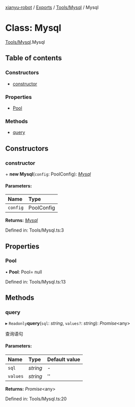 [xianyu-robot](../README.md) / [Exports](../modules.md) / [Tools/Mysql](../modules/tools_mysql.md) / Mysql

# Class: Mysql

[Tools/Mysql](../modules/tools_mysql.md).Mysql

## Table of contents

### Constructors

- [constructor](tools_mysql.mysql.md#constructor)

### Properties

- [Pool](tools_mysql.mysql.md#pool)

### Methods

- [query](tools_mysql.mysql.md#query)

## Constructors

### constructor

\+ **new Mysql**(`config`: PoolConfig): [*Mysql*](tools_mysql.mysql.md)

#### Parameters:

| Name | Type |
| :------ | :------ |
| `config` | PoolConfig |

**Returns:** [*Mysql*](tools_mysql.mysql.md)

Defined in: Tools/Mysql.ts:3

## Properties

### Pool

• **Pool**: Pool= null

Defined in: Tools/Mysql.ts:13

## Methods

### query

▸ `Readonly`**query**(`sql`: *string*, `values?`: *string*): *Promise*<any\>

查询语句

#### Parameters:

| Name | Type | Default value |
| :------ | :------ | :------ |
| `sql` | *string* | - |
| `values` | *string* | '' |

**Returns:** *Promise*<any\>

Defined in: Tools/Mysql.ts:20
